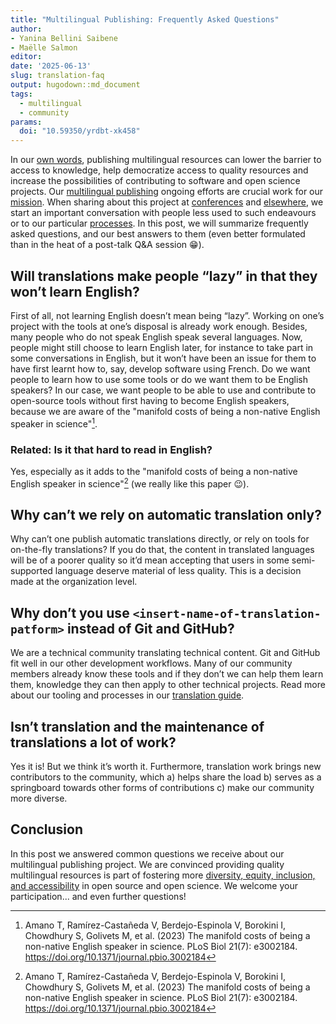 ```yaml
---
title: "Multilingual Publishing: Frequently Asked Questions"
author: 
- Yanina Bellini Saibene
- Maëlle Salmon
editor: 
date: '2025-06-13'
slug: translation-faq
output: hugodown::md_document
tags:
  - multilingual
  - community
params:
  doi: "10.59350/yrdbt-xk458"
---
```


In our [own words](/multilingual-publishing), publishing multilingual resources can lower the barrier to access to knowledge, help democratize access to quality resources and increase the possibilities of contributing to software and open science projects.
Our [multilingual publishing](/multilingual-publishing) ongoing efforts are crucial work for our [mission](/about).
When sharing about this project at [conferences](/talks-papers/) and [elsewhere](/commcalls/nov2023-multilingual/), we start an important conversation with people less used to such endeavours or to our particular [processes](https://translationguide.ropensci.org/).
In this post, we will summarize frequently asked questions, and our best answers to them (even better formulated than in the heat of a post-talk Q&A session :grin:).

## Will translations make people “lazy” in that they won’t learn English?

First of all, not learning English doesn’t mean being “lazy”. 
Working on one’s project with the tools at one’s disposal is already work enough. 
Besides, many people who do not speak English speak several languages.
Now, people might still choose to learn English later, for instance to take part in some conversations in English, but it won’t have been an issue for them to have first learnt how to, say, develop software using French.
Do we want people to learn how to use some tools or do we want them to be English speakers? 
In our case, we want people to be able to use and contribute to open-source tools without first having to become English speakers,
because we are aware of the "manifold costs of being a non-native English speaker in science"[^amano].

[^amano]: Amano T, Ramírez-Castañeda V, Berdejo-Espinola V, Borokini I, Chowdhury S, Golivets M, et al. (2023) The manifold costs of being a non-native English speaker in science. PLoS Biol 21(7): e3002184. https://doi.org/10.1371/journal.pbio.3002184

### Related: Is it that hard to read in English?

Yes, especially as it adds to the "manifold costs of being a non-native English speaker in science"[^amano] (we really like this paper :wink:).

## Why can’t we rely on automatic translation only?

Why can’t one publish automatic translations directly, or rely on tools for on-the-fly translations?
If you do that, the content in translated languages will be of a poorer quality so it’d mean accepting that users in some semi-supported language deserve material of less quality.
This is a decision made at the organization level.

## Why don’t you use `<insert-name-of-translation-patform>` instead of Git and GitHub?

We are a technical community translating technical content. 
Git and GitHub fit well in our other development workflows. 
Many of our community members already know these tools and if they don’t we can help them learn them, knowledge they can then apply to other technical projects.
Read more about our tooling and processes in our [translation guide](https://translationguide.ropensci.org/intro.html#technical-infrastructure-and-workflows).

## Isn’t translation and the maintenance of translations a lot of work?

Yes it is! 
But we think it’s worth it.
Furthermore, translation work brings new contributors to the community, which a) helps share the load b) serves as a springboard towards other forms of contributions c) make our community more diverse.

## Conclusion

In this post we answered common questions we receive about our multilingual publishing project.
We are convinced providing quality multilingual resources is part of fostering more [diversity, equity, inclusion, and accessibility](/blog/2025/02/05/no-science-without-deia/) in open source and open science.
We welcome your participation... and even further questions!
